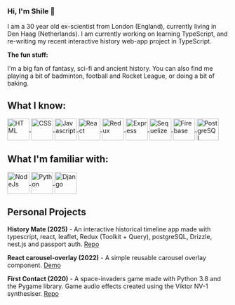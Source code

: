 ### Hi, I'm Shile 👋

I am a 30 year old ex-scientist from London (England), currently living in Den Haag (Netherlands). I am currently working on learning TypeScript, and re-writing my recent interactive history web-app project in TypeScript.

**The fun stuff:**

I'm a big fan of fantasy, sci-fi and ancient history. You can also find me playing a bit of badminton, football and Rocket League, or doing a bit of baking.

<!-- <a href="#" target="blank"> </a>
 -->
## What I know:

<a href="#" target="blank">  <img align="center" alt="HTML" title="HTML"  src="https://cdn-icons-png.flaticon.com/512/1183/1183671.png" width="50" height="50"/> 
 </a>
<a href="#" target="blank">  <img  alt="CSS" title="CSS" align="center"  src="https://cdn-icons-png.flaticon.com/512/5486/5486420.png" width="50" height="50"/>
 </a>
<a href="#" target="blank">  <img align="center"  alt="Javascript" title="Javascript"  src="https://cdn-icons-png.flaticon.com/512/1548/1548791.png" width="50" height="50"/>
 </a>
<a href="#" target="blank"><img align="center"  alt="React" title="React"  src="https://cdn-icons-png.flaticon.com/512/1183/1183621.png" width="50" height="50"/> </a>
<a href="#" target="blank"><img align="center"  alt="Redux" title="Redux"  src="https://simpleicons.org/icons/redux.svg" width="50" height="50"/>  </a>
<a href="#" target="blank">  <img align="center"  alt="Express" title="Express"  src="https://simpleicons.org/icons/express.svg" width="50" height="50"/>
 </a>
<a href="#" target="blank"> <img align="center"  alt="Sequelize" title="Sequelize"  src="https://simpleicons.org/icons/sequelize.svg" width="50" height="50"/>
  </a>
<a href="#" target="blank">   <img align="center"  alt="Firebase" title="Firebase"  src="https://simpleicons.org/icons/firebase.svg" width="50" height="50"/>
 </a>
 <a href="#" target="blank">   <img align="center"  alt="PostgreSQL" title="PostgreSQL"  src="https://simpleicons.org/icons/postgresql.svg" width="50" height="50"/>
 </a>

## What I'm familiar with:

 <a href="#" target="blank"><img align="center"  alt="NodeJs" title="NodeJs" src="https://cdn-icons-png.flaticon.com/512/919/919825.png" width="50" height="50"/> 
  </a>
 <a href="#" target="blank">    <img align="center"  alt="Python" title="Python"  src="https://cdn-icons-png.flaticon.com/512/5968/5968350.png" width="50" height="50"/> 
 </a>
<a href="#" target="blank">    <img align="center"  alt="Django" title="Django"  src="https://simpleicons.org/icons/django.svg" width="50" height="50"/>
 </a>

 ## Personal Projects

 **History Mate (2025)** - An interactive historical timeline app made with typescript, react, leaflet, Redux (Toolkit + Query), postgreSQL, Drizzle, nest.js and passport auth. [Repo](https://github.com/arkhamz/history-mate-rebuild) 
 
 **React carousel-overlay (2022)** - A simple reusable carousel overlay component. [Demo](https://nature-carousel-shile.netlify.app/)

 **First Contact (2020)** - A space-invaders game made with Python 3.8 and the Pygame library. Game audio effects created  using the Viktor NV-1 synthesiser. [Repo](https://github.com/arkhamz/first-contact)
 

<!--
**arkhamz/arkhamz** is a ✨ _special_ ✨ repository because its `README.md` (this file) appears on your GitHub profile.

